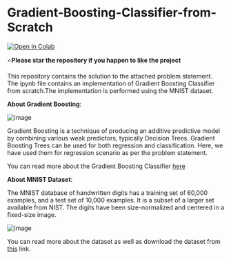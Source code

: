 # Gradient-Boosting-Classifier-from-Scratch

[![Open In Colab](https://colab.research.google.com/assets/colab-badge.svg)](Gradient_Boosting_Classifier.ipynb)

:star:**Please star the repository if you happen to like the project**

This repository contains the solution to the attached problem statement. The ipynb file contains an implementation of Gradient Boosting Classifier from scratch.The implementation is performed using the MNIST dataset.

**About Gradient Boosting**:

![image](https://user-images.githubusercontent.com/55259635/185745153-99dd9a93-923f-4da9-b88f-b7b79882a955.png)

Gradient Boosting is a technique of producing an additive predictive model by combining various weak predictors, typically Decision Trees.
Gradient Boosting Trees can be used for both regression and classification. Here, we have used them for regression scenario as per the problem statement.

You can read more about the Gradient Boosting Classifier [here](https://towardsdatascience.com/gradient-boosting-classification-explained-through-python-60cc980eeb3d)

**About MNIST Dataset**:

The MNIST database of handwritten digits has a training set of 60,000 examples, and a test set of 10,000 examples. It is a subset of a larger set available from NIST. The digits have been size-normalized and centered in a fixed-size image.

![image](https://user-images.githubusercontent.com/55259635/185745378-bb1e08a4-11b6-4c33-b6a9-d32b87bec50b.png)

You can read more about the dataset as well as download the dataset from [this](http://yann.lecun.com/exdb/mnist) link.

